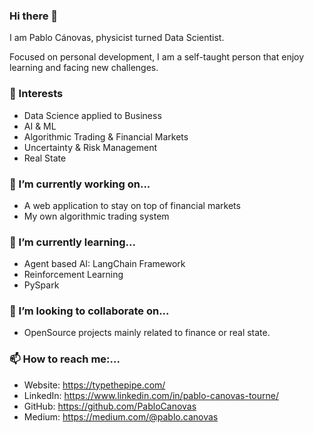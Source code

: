 ### Hi there 👋

I am Pablo Cánovas, physicist turned Data Scientist. 

Focused on personal development, I am a self-taught person that enjoy learning and facing new challenges.

### 💭 Interests
 * Data Science applied to Business
 * AI & ML 
 * Algorithmic Trading & Financial Markets
 * Uncertainty & Risk Management
 * Real State 


### 🔭 I’m currently working on...
 * A web application to stay on top of financial markets
 * My own algorithmic trading system
 

### 🌱 I’m currently learning...
 * Agent based AI: LangChain Framework
 * Reinforcement Learning
 * PySpark
 

### 👯 I’m looking to collaborate on...
 * OpenSource projects mainly related to finance or real state.


### 📫 How to reach me:...
 * Website: https://typethepipe.com/
 * LinkedIn: https://www.linkedin.com/in/pablo-canovas-tourne/
 * GitHub: https://github.com/PabloCanovas
 * Medium: https://medium.com/@pablo.canovas
